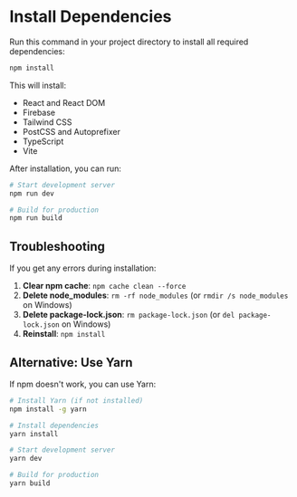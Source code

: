 # Install Dependencies

Run this command in your project directory to install all required dependencies:

```bash
npm install
```

This will install:
- React and React DOM
- Firebase
- Tailwind CSS
- PostCSS and Autoprefixer
- TypeScript
- Vite

After installation, you can run:

```bash
# Start development server
npm run dev

# Build for production
npm run build
```

## Troubleshooting

If you get any errors during installation:

1. **Clear npm cache**: `npm cache clean --force`
2. **Delete node_modules**: `rm -rf node_modules` (or `rmdir /s node_modules` on Windows)
3. **Delete package-lock.json**: `rm package-lock.json` (or `del package-lock.json` on Windows)
4. **Reinstall**: `npm install`

## Alternative: Use Yarn

If npm doesn't work, you can use Yarn:

```bash
# Install Yarn (if not installed)
npm install -g yarn

# Install dependencies
yarn install

# Start development server
yarn dev

# Build for production
yarn build
```
